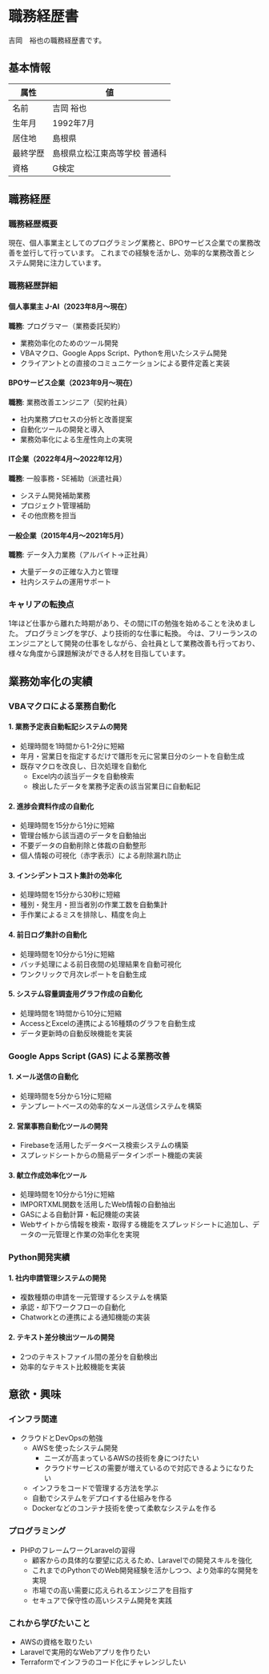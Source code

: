 # 職務経歴書

吉岡　裕也の職務経歴書です。

## 基本情報

| 属性 | 値 |
|------|-----|
| 名前 | 吉岡 裕也 |
| 生年月 | 1992年7月 |
| 居住地 | 島根県 |
| 最終学歴 | 島根県立松江東高等学校 普通科 |
| 資格 | G検定|

## 職務経歴

### 職務経歴概要
現在、個人事業主としてのプログラミング業務と、BPOサービス企業での業務改善を並行して行っています。
これまでの経験を活かし、効率的な業務改善とシステム開発に注力しています。

### 職務経歴詳細

#### 個人事業主 J-AI（2023年8月〜現在）
**職務**: プログラマー（業務委託契約）
- 業務効率化のためのツール開発
- VBAマクロ、Google Apps Script、Pythonを用いたシステム開発
- クライアントとの直接のコミュニケーションによる要件定義と実装

#### BPOサービス企業（2023年9月〜現在）
**職務**: 業務改善エンジニア（契約社員）
- 社内業務プロセスの分析と改善提案
- 自動化ツールの開発と導入
- 業務効率化による生産性向上の実現

#### IT企業（2022年4月〜2022年12月）
**職務**: 一般事務・SE補助（派遣社員）
- システム開発補助業務
- プロジェクト管理補助
- その他庶務を担当

#### 一般企業（2015年4月〜2021年5月）
**職務**: データ入力業務（アルバイト→正社員）
- 大量データの正確な入力と管理
- 社内システムの運用サポート

### キャリアの転換点
1年ほど仕事から離れた時期があり、その間にITの勉強を始めることを決めました。
プログラミングを学び、より技術的な仕事に転換。
今は、フリーランスのエンジニアとして開発の仕事をしながら、会社員として業務改善も行っており、様々な角度から課題解決ができる人材を目指しています。

## 業務効率化の実績

### VBAマクロによる業務自動化

#### 1. 業務予定表自動転記システムの開発
- 処理時間を1時間から1-2分に短縮
- 年月・営業日を指定するだけで雛形を元に営業日分のシートを自動生成
- 既存マクロを改良し、日次処理を自動化
  - Excel内の該当データを自動検索
  - 検出したデータを業務予定表の該当営業日に自動転記

#### 2. 進捗会資料作成の自動化
- 処理時間を15分から1分に短縮
- 管理台帳から該当週のデータを自動抽出
- 不要データの自動削除と体裁の自動整形
- 個人情報の可視化（赤字表示）による削除漏れ防止

#### 3. インシデントコスト集計の効率化
- 処理時間を15分から30秒に短縮
- 種別・発生月・担当者別の作業工数を自動集計
- 手作業によるミスを排除し、精度を向上

#### 4. 前日ログ集計の自動化
- 処理時間を10分から1分に短縮
- バッチ処理による前日夜間の処理結果を自動可視化
- ワンクリックで月次レポートを自動生成

#### 5. システム容量調査用グラフ作成の自動化
- 処理時間を1時間から10分に短縮
- AccessとExcelの連携による16種類のグラフを自動生成
- データ更新時の自動反映機能を実装

### Google Apps Script (GAS) による業務改善

#### 1. メール送信の自動化
- 処理時間を5分から1分に短縮
- テンプレートベースの効率的なメール送信システムを構築

#### 2. 営業事務自動化ツールの開発
- Firebaseを活用したデータベース検索システムの構築
- スプレッドシートからの簡易データインポート機能の実装

#### 3. 献立作成効率化ツール
- 処理時間を10分から1分に短縮
- IMPORTXML関数を活用したWeb情報の自動抽出
- GASによる自動計算・転記機能の実装
- Webサイトから情報を検索・取得する機能をスプレッドシートに追加し、データの一元管理と作業の効率化を実現

### Python開発実績

#### 1. 社内申請管理システムの開発
- 複数種類の申請を一元管理するシステムを構築
- 承認・却下ワークフローの自動化
- Chatworkとの連携による通知機能の実装

#### 2. テキスト差分検出ツールの開発
- 2つのテキストファイル間の差分を自動検出
- 効率的なテキスト比較機能を実装

## 意欲・興味

### インフラ関連
- クラウドとDevOpsの勉強
  - AWSを使ったシステム開発
    - ニーズが高まっているAWSの技術を身につけたい
    - クラウドサービスの需要が増えているので対応できるようになりたい
  - インフラをコードで管理する方法を学ぶ
  - 自動でシステムをデプロイする仕組みを作る
  - Dockerなどのコンテナ技術を使って柔軟なシステムを作る

### プログラミング
- PHPのフレームワークLaravelの習得
  - 顧客からの具体的な要望に応えるため、Laravelでの開発スキルを強化
  - これまでのPythonでのWeb開発経験を活かしつつ、より効率的な開発を実現
  - 市場での高い需要に応えられるエンジニアを目指す
  - セキュアで保守性の高いシステム開発を実践

### これから学びたいこと
- AWSの資格を取りたい
- Laravelで実用的なWebアプリを作りたい
- Terraformでインフラのコード化にチャレンジしたい
